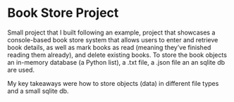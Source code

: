 # Book Store Project

 Small project that I built following an example, project that showcases a console-based book store system that allows users to enter and retrieve book
details, as well as mark books as read (meaning they’ve finished reading them already), and delete existing books.
To store the book objects an in-memory database (a Python list), a .txt file, a .json file an an sqlite db are used.

My key takeaways were how to store objects (data) in different file types and a small sqlite db.
